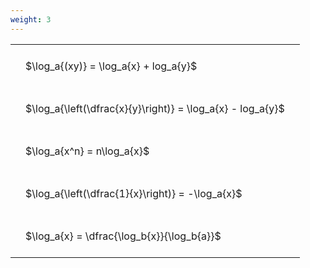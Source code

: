 ```yaml
---
weight: 3
---
```


<style type="text/css">
#T_a3dde th.col_heading {
  text-align: left;
  font-size: 1em;
}
#T_a3dde td {
  text-align: left;
  font-size: 1em;
  padding: 1.5em;
}
</style>
<table id="T_a3dde">
  <thead>
  </thead>
  <tbody>
    <tr>
      <td id="T_a3dde_row0_col0" class="data row0 col0" >$\log_a{(xy)} = \log_a{x} + log_a{y}$</td>
    </tr>
    <tr>
      <td id="T_a3dde_row1_col0" class="data row1 col0" >$\log_a{\left(\dfrac{x}{y}\right)} = \log_a{x} - log_a{y}$</td>
    </tr>
    <tr>
      <td id="T_a3dde_row2_col0" class="data row2 col0" >$\log_a{x^n} = n\log_a{x}$</td>
    </tr>
    <tr>
      <td id="T_a3dde_row3_col0" class="data row3 col0" >$\log_a{\left(\dfrac{1}{x}\right)} = -\log_a{x}$</td>
    </tr>
    <tr>
      <td id="T_a3dde_row4_col0" class="data row4 col0" >$\log_a{x} = \dfrac{\log_b{x}}{\log_b{a}}$</td>
    </tr>
  </tbody>
</table>
